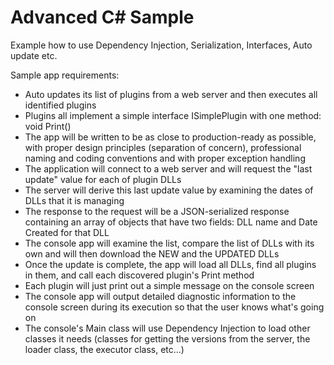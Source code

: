 # Advanced C# Sample
Example how to use Dependency Injection, Serialization, Interfaces, Auto update etc.

Sample app requirements: 
- Auto updates its list of plugins from a web server and then executes all identified plugins
- Plugins all implement a simple interface ISimplePlugin with one method: void Print()
- The app will be written to be as close to production-ready as possible, with proper design principles (separation
of concern), professional naming and coding conventions and with proper exception handling
- The application will connect to a web server and will request the "last update" value for each of plugin DLLs
- The server will derive this last update value by examining the dates of DLLs that it is managing
- The response to the request will be a JSON-serialized response containing an array of objects that have two
fields: DLL name and Date Created for that DLL
- The console app will examine the list, compare the list of DLLs with its own and will then download the NEW and
the UPDATED DLLs
- Once the update is complete, the app will load all DLLs, find all plugins in them, and call each discovered plugin's
Print method
- Each plugin will just print out a simple message on the console screen
- The console app will output detailed diagnostic information to the console screen during its execution so that
the user knows what's going on
- The console's Main class will use Dependency Injection to load other classes it needs (classes
for getting the versions from the server, the loader class, the executor class, etc...)


